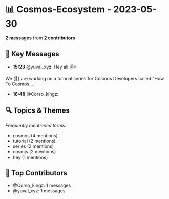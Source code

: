 # 📊 Cosmos-Ecosystem - 2023-05-30
**2 messages** from **2 contributors**

## 💬 Key Messages
- **15:23** @yuval_xyz: Hey all ✌️⚛️

We (🌋) are working on a tutorial series for Cosmos Developers called "How To Cosmos...
- **16:48** @Corso_kingz: 

## 🔍 Topics & Themes
*Frequently mentioned terms:*
- cosmos (4 mentions)
- tutorial (2 mentions)
- series (2 mentions)
- cosmjs (2 mentions)
- hey (1 mentions)

## 👥 Top Contributors
- @Corso_kingz: 1 messages
- @yuval_xyz: 1 messages